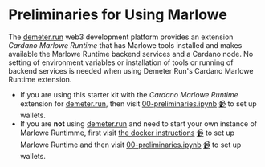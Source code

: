 # Preliminaries for Using Marlowe

The [demeter.run](https://demeter.run/) web3 development platform provides an extension *Cardano Marlowe Runtime* that has Marlowe tools installed and makes available the Marlowe Runtime backend services and a Cardano node. No setting of environment variables or installation of tools or running of backend services is needed when using Demeter Run's Cardano Marlowe Runtime extension.

- If you are using this starter kit with the *Cardano Marlowe Runtime* extension for [demeter.run](https://demeter.run/), then visit [00-preliminaries.ipynb](00-preliminaries.ipynb) [📹](https://youtu.be/hGBmj9ZrYHs) to set up wallets.
- If you are **not** using [demeter.run](https://demeter.run/) and need to start your own instance of Marlowe Runtimme, first visit [the docker instructions](docker.md) [📹](https://youtu.be/45F5ld8NNHM) to set up Marlowe Runtime and then visit [00-preliminaries.ipynb](00-preliminaries.ipynb) [📹](https://youtu.be/hGBmj9ZrYHs) to set up wallets.
